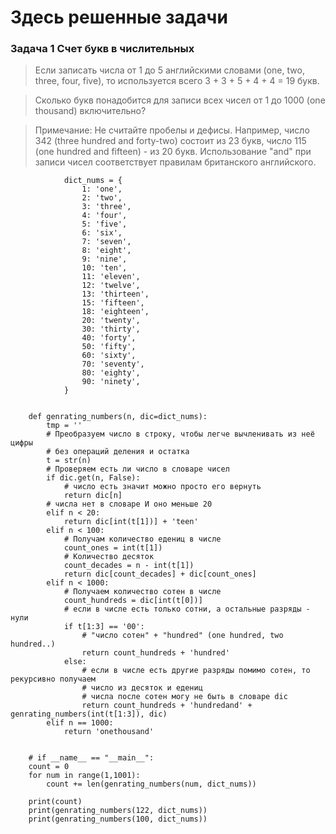# Здесь решенные задачи

### Задача 1 Счет букв в числительных

> Если записать числа от 1 до 5 английскими словами (one, two, three, four, five), то используется всего 3 + 3 + 5 + 4 + 4 = 19 букв.

> Сколько букв понадобится для записи всех чисел от 1 до 1000 (one thousand) включительно?


> Примечание: Не считайте пробелы и дефисы. Например, число 342 (three hundred and forty-two) состоит из 23 букв, число 115 (one hundred and fifteen) - из 20 букв. Использование "and" при записи чисел соответствует правилам британского английского.


                dict_nums = {
                    1: 'one',
                    2: 'two',
                    3: 'three',
                    4: 'four',
                    5: 'five',
                    6: 'six',
                    7: 'seven',
                    8: 'eight',
                    9: 'nine',
                    10: 'ten',
                    11: 'eleven',
                    12: 'twelve',
                    13: 'thirteen',
                    15: 'fifteen',
                    18: 'eighteen',
                    20: 'twenty',
                    30: 'thirty',
                    40: 'forty',
                    50: 'fifty',
                    60: 'sixty',
                    70: 'seventy',
                    80: 'eighty',
                    90: 'ninety',
                }


        def genrating_numbers(n, dic=dict_nums):
            tmp = ''
            # Преобразуем число в строку, чтобы легче вычленивать из неё цифры
            # без операций деления и остатка
            t = str(n)
            # Проверяем есть ли число в словаре чисел
            if dic.get(n, False):
                # число есть значит можно просто его вернуть
                return dic[n]
            # числа нет в словаре И оно меньше 20
            elif n < 20:
                return dic[int(t[1])] + 'teen'
            elif n < 100:
                # Получам количество едениц в числе
                count_ones = int(t[1])
                # Количество десяток
                count_decades = n - int(t[1])
                return dic[count_decades] + dic[count_ones]
            elif n < 1000:
                # Получаем количество сотен в числе
                count_hundreds = dic[int(t[0])]
                # если в числе есть только сотни, а остальные разряды - нули
                if t[1:3] == '00':
                    # "число сотен" + "hundred" (one hundred, two hundred..)
                    return count_hundreds + 'hundred'
                else:
                    # если в числе есть другие разряды помимо сотен, то рекурсивно получаем
                    # число из десяток и едениц
                    # числа после сотен могу не быть в словаре dic
                    return count_hundreds + 'hundredand' + genrating_numbers(int(t[1:3]), dic)
            elif n == 1000:
                return 'onethousand'


        # if __name__ == "__main__":
        count = 0
        for num in range(1,1001):
            count += len(genrating_numbers(num, dict_nums))

        print(count)
        print(genrating_numbers(122, dict_nums))
        print(genrating_numbers(100, dict_nums))
